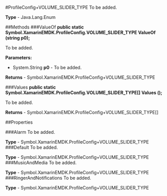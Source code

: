#ProfileConfig+VOLUME_SLIDER_TYPE
To be added.

**Type** - Java.Lang.Enum

##Methods
###ValueOf
**public static Symbol.XamarinEMDK.ProfileConfig.VOLUME_SLIDER_TYPE ValueOf (string p0);**

To be added.

**Parameters:** 

* System.String **p0** - To be added.

**Returns** - Symbol.XamarinEMDK.ProfileConfig+VOLUME_SLIDER_TYPE

###Values
**public static Symbol.XamarinEMDK.ProfileConfig.VOLUME_SLIDER_TYPE[] Values ();**

To be added.


**Returns** - Symbol.XamarinEMDK.ProfileConfig+VOLUME_SLIDER_TYPE[]

##Properties

###Alarm
To be added.

**Type** - Symbol.XamarinEMDK.ProfileConfig+VOLUME_SLIDER_TYPE
###Default
To be added.

**Type** - Symbol.XamarinEMDK.ProfileConfig+VOLUME_SLIDER_TYPE
###MusicAndMedia
To be added.

**Type** - Symbol.XamarinEMDK.ProfileConfig+VOLUME_SLIDER_TYPE
###RingerAndNotifications
To be added.

**Type** - Symbol.XamarinEMDK.ProfileConfig+VOLUME_SLIDER_TYPE


